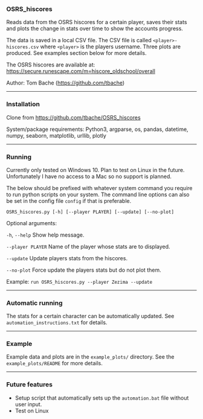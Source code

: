 ### OSRS_hiscores
Reads data from the OSRS hiscores for a certain player, saves their stats and
plots the change in stats over time to show the accounts progress.

The data is saved in a local CSV file. The CSV file is called
`<player>-hiscores.csv` where `<player>` is the players username.
Three plots are produced. See examples section below for more details.

The OSRS hiscores are available at:
https://secure.runescape.com/m=hiscore_oldschool/overall

Author: Tom Bache (https://github.com/tbache)

---

### Installation
Clone from https://github.com/tbache/OSRS_hiscores

System/package requirements:
Python3, argparse, os, pandas, datetime, numpy, seaborn, matplotlib,
urllib, plotly

---

### Running
Currently only tested on Windows 10. Plan to test on Linux in the future.
Unfortunately I have no access to a Mac so no support is planned.

The below should be prefixed with whatever system command you require to run
python scripts on your system.
The command line options can also be set in the config file `config` if that
is preferable.

`OSRS_hiscores.py [-h] [--player PLAYER] [--update] [--no-plot]`

Optional arguments:

`-h`, `--help`          Show help message.

`--player PLAYER`       Name of the player whose stats are to displayed.

`--update`              Update players stats from the hiscores.

`--no-plot`             Force update the players stats but do not plot them.

Example:
`run OSRS_hiscores.py --player Zezima --update`

---

### Automatic running
The stats for a certain character can be automatically updated. See
`automation_instructions.txt` for details.

---

### Example
Example data and plots are in the `example_plots/` directory. See the
`example_plots/README` for more details.

---

### Future features
- Setup script that automatically sets up the `automation.bat` file without user input.
- Test on Linux
